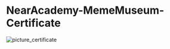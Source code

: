 # NearAcademy-MemeMuseum-Certificate

![picture_certificate](https://user-images.githubusercontent.com/99509540/163001466-d8ff2418-828a-4720-a6e4-bd35f177f85e.png)
